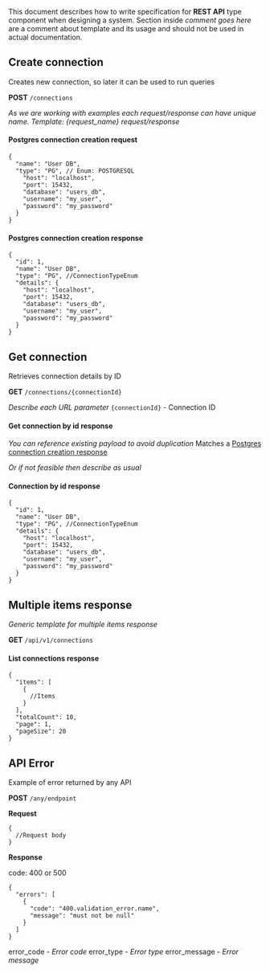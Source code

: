 This document describes how to write specification for **REST API** type component when designing a system.
Section inside *comment goes here* are a comment about template and its usage and should not be used in actual documentation.

## Create connection

Creates new connection, so later it can be used to run queries

**POST** `/connections`

*As we are working with examples each request/response can have unique name. Template: {request_name} request/response*
#### **Postgres connection creation request**

```json5
{
  "name": "User DB",
  "type": "PG", // Enum: POSTGRESQL
    "host": "localhost",
    "port": 15432,
    "database": "users_db",
    "username": "my_user",
    "password": "my_password"
  }
}
```

#### **Postgres connection creation response**

```json5
{
  "id": 1,
  "name": "User DB",
  "type": "PG", //ConnectionTypeEnum
  "details": {
    "host": "localhost",
    "port": 15432,
    "database": "users_db",
    "username": "my_user",
    "password": "my_password"
  }
}
```

## Get connection
Retrieves connection details by ID

**GET** `/connections/{connectionId}`

*Describe each URL parameter*
`{connectionId}` - Connection ID

#### **Get connection by id response**

*You can reference existing payload to avoid duplication*
Matches a [Postgres connection creation response](#postgres-connection-creation-response)

*Or if not feasible then describe as usual*
#### **Connection by id response**
```json5
{
  "id": 1,
  "name": "User DB",
  "type": "PG", //ConnectionTypeEnum
  "details": {
    "host": "localhost",
    "port": 15432,
    "database": "users_db",
    "username": "my_user",
    "password": "my_password"
  }
}
```

## Multiple items response

*Generic template for multiple items response*

**GET** `/api/v1/connections`

#### **List connections response**
```json5
{
  "items": [
    {
      //Items
    }
  ],
  "totalCount": 10,
  "page": 1,
  "pageSize": 20
}
```

## API Error

Example of error returned by any API

**POST** `/any/endpoint`

**Request**

```json5
{
  //Request body
}
```

**Response**

code: 400 or 500

```json5
{
  "errors": [
    {
      "code": "400.validation_error.name",
      "message": "must not be null"
    }
  ]
}
```

error_code - *Error code*
error_type - *Error type*
error_message - *Error message*

